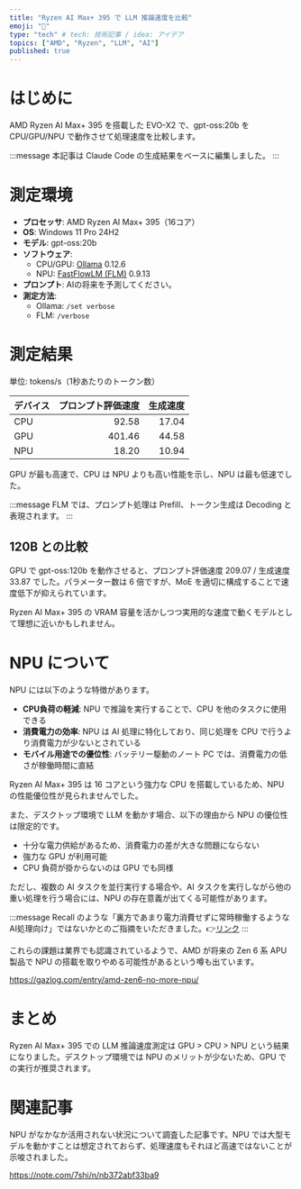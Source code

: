 ```yaml
---
title: "Ryzen AI Max+ 395 で LLM 推論速度を比較"
emoji: "🦙"
type: "tech" # tech: 技術記事 / idea: アイデア
topics: ["AMD", "Ryzen", "LLM", "AI"]
published: true
---
```


# はじめに

AMD Ryzen AI Max+ 395 を搭載した EVO-X2 で、gpt-oss:20b を CPU/GPU/NPU で動作させて処理速度を比較します。

:::message
本記事は Claude Code の生成結果をベースに編集しました。
:::

# 測定環境

- **プロセッサ**: AMD Ryzen AI Max+ 395（16コア）
- **OS**: Windows 11 Pro 24H2
- **モデル**: gpt-oss:20b
- **ソフトウェア**:
  - CPU/GPU: [Ollama](https://ollama.com/) 0.12.6
  - NPU: [FastFlowLM (FLM)](https://github.com/FastFlowLM/FastFlowLM) 0.9.13
- **プロンプト**: AIの将来を予測してください。
- **測定方法**:
  - Ollama: `/set verbose`
  - FLM: `/verbose`

# 測定結果

単位: tokens/s（1秒あたりのトークン数）

| デバイス | プロンプト評価速度 | 生成速度 |
|---------|-----------------:|---------:|
| CPU     | 92.58            | 17.04    |
| GPU     | 401.46           | 44.58    |
| NPU     | 18.20            | 10.94    |

GPU が最も高速で、CPU は NPU よりも高い性能を示し、NPU は最も低速でした。

:::message
FLM では、プロンプト処理は Prefill、トークン生成は Decoding と表現されます。
:::

## 120B との比較

GPU で gpt-oss:120b を動作させると、プロンプト評価速度 209.07 / 生成速度 33.87 でした。パラメーター数は 6 倍ですが、MoE を適切に構成することで速度低下が抑えられています。

Ryzen AI Max+ 395 の VRAM 容量を活かしつつ実用的な速度で動くモデルとして理想に近いかもしれません。

# NPU について

NPU には以下のような特徴があります。

- **CPU負荷の軽減**: NPU で推論を実行することで、CPU を他のタスクに使用できる
- **消費電力の効率**: NPU は AI 処理に特化しており、同じ処理を CPU で行うより消費電力が少ないとされている
- **モバイル用途での優位性**: バッテリー駆動のノート PC では、消費電力の低さが稼働時間に直結

Ryzen AI Max+ 395 は 16 コアという強力な CPU を搭載しているため、NPU の性能優位性が見られませんでした。

また、デスクトップ環境で LLM を動かす場合、以下の理由から NPU の優位性は限定的です。

- 十分な電力供給があるため、消費電力の差が大きな問題にならない
- 強力な GPU が利用可能
- CPU 負荷が掛からないのは GPU でも同様

ただし、複数の AI タスクを並行実行する場合や、AI タスクを実行しながら他の重い処理を行う場合には、NPU の存在意義が出てくる可能性があります。

:::message
Recall のような「裏方であまり電力消費せずに常時稼働するようなAI処理向け」ではないかとのご指摘をいただきました。👉[リンク](https://x.com/m_matsubara/status/1979539190766514495)
:::

これらの課題は業界でも認識されているようで、AMD が将来の Zen 6 系 APU 製品で NPU の搭載を取りやめる可能性があるという噂も出ています。

https://gazlog.com/entry/amd-zen6-no-more-npu/

# まとめ

Ryzen AI Max+ 395 での LLM 推論速度測定は GPU > CPU > NPU という結果になりました。デスクトップ環境では NPU のメリットが少ないため、GPU での実行が推奨されます。

# 関連記事

NPU がなかなか活用されない状況について調査した記事です。NPU では大型モデルを動かすことは想定されておらず、処理速度もそれほど高速ではないことが示唆されました。

https://note.com/7shi/n/nb372abf33ba9
